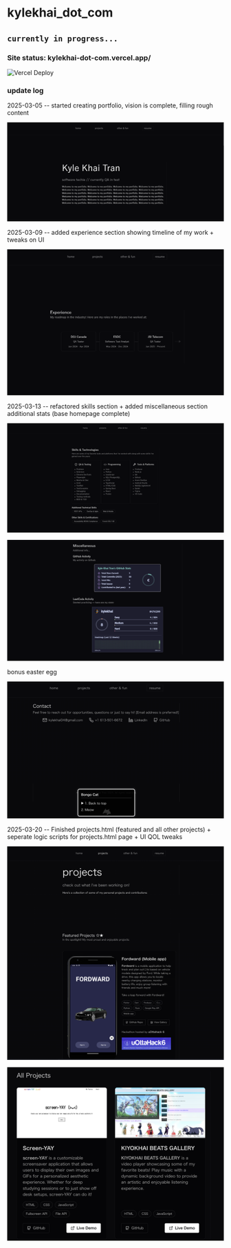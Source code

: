# kylekhai_dot_com

## `currently in progress...`

### Site status: kylekhai-dot-com.vercel.app/

![Vercel Deploy](https://deploy-badge.vercel.app/vercel/kylekhai-dot-com?style=for-the-badge)

### update log

2025-03-05 -- started creating portfolio, vision is complete, filling rough content

![2025-03-05](/kylekhaitran_portfolio/notes-trash/updates/read-me-update-2025-03-05.png)

2025-03-09 -- added experience section showing timeline of my work + tweaks on UI

![2025-03-09](/kylekhaitran_portfolio/notes-trash/updates/read-me-update-2025-03-09.png)

2025-03-13 -- refactored skills section + added miscellaneous section additional stats (base homepage complete)

![2025-03-13-i](/kylekhaitran_portfolio/notes-trash/updates/read-me-update-2025-03-13-i.png)

![2025-03-13-ii](/kylekhaitran_portfolio/notes-trash/updates/read-me-update-2025-03-13-ii.png)

bonus easter egg

![2025-03-13-iii](/kylekhaitran_portfolio/notes-trash/updates/read-me-update-2025-03-13-iii.png)

2025-03-20 -- Finished projects.html (featured and all other projects) + seperate logic scripts for projects.html page + UI QOL tweaks

![2025-03-20-i](/kylekhaitran_portfolio/notes-trash/updates/read-me-update-2025-03-20-i.png)

![2025-03-20-ii](/kylekhaitran_portfolio/notes-trash/updates/read-me-update-2025-03-20-ii.png)
